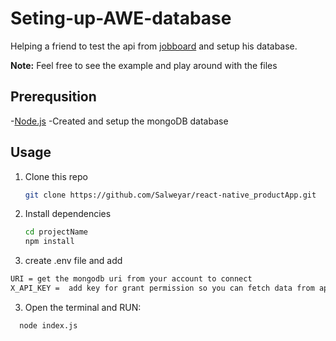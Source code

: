 # Seting-up-AWE-database

Helping a friend to test the api from [jobboard](https://www.jobboard.io/) and setup his database. 

**Note:** Feel free to see the example and play around with the files

## Prerequsition

-[Node.js](https://nodejs.org/en/download/)
-Created and setup the mongoDB database

## Usage

1. Clone this repo

    ```bash
   git clone https://github.com/Salweyar/react-native_productApp.git
   ```
   
2. Install dependencies

   ```bash
   cd projectName
   npm install
   ```

2. create .env file and add

  ```bash
  URI = get the mongodb uri from your account to connect
  X_API_KEY =  add key for grant permission so you can fetch data from api. (Goes in header)
  ``` 
  
3. Open the terminal and RUN: 

 ```bash
   node index.js
   ```
